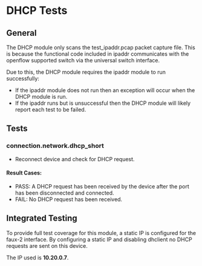 # DHCP Tests

## General

The DHCP module only scans the test_ipaddr.pcap packet capture file. 
This is because the functional code included in ipaddr communicates with the openflow supported switch via the universal switch interface. 

Due to this, the DHCP module requires the ipaddr module to run successfully: 
- If the ipaddr module does not run then an exception will occur when the DHCP module is run. 
- If the ipaddr runs but is unsuccessful then the DHCP module will likely report each test to be failed.

## Tests

### connection.network.dhcp_short
- Reconnect device and check for DHCP request. 
#### Result Cases:
- PASS: A DHCP request has been received by the device after the port has been disconnected and connected.
- FAIL: No DHCP request has been received.

## Integrated Testing

To provide full test coverage for this module, a static IP is configured for the faux-2 interface.
By configuring a static IP and disabling dhclient no DHCP requests are sent on this device.

The IP used is <strong>10.20.0.7</strong>.
